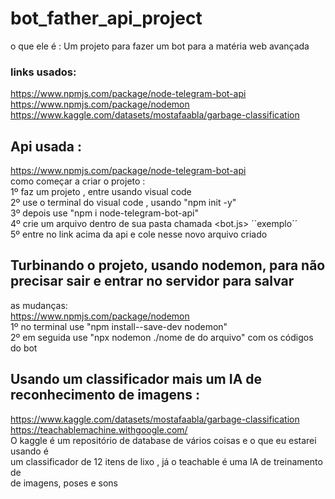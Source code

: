 # bot_father_api_project
o que ele é : Um projeto para fazer um bot para a matéria web avançada 

### links usados:
https://www.npmjs.com/package/node-telegram-bot-api <br>
https://www.npmjs.com/package/nodemon <br>
https://www.kaggle.com/datasets/mostafaabla/garbage-classification <br>



## Api usada : 
https://www.npmjs.com/package/node-telegram-bot-api<br>
como começar a criar o projeto : <br> 
1º faz um projeto , entre usando visual code <br>
2º use o terminal do visual code , usando "npm init -y" <br>
3º depois use "npm i node-telegram-bot-api" <br>
4º crie um arquivo dentro de sua pasta chamada <bot.js> ´´exemplo´´ <br>
5º entre no link acima da api e cole nesse novo arquivo criado <br>

## Turbinando o projeto, usando nodemon, para não precisar sair e entrar no servidor para salvar <br>
as mudanças: <br>
https://www.npmjs.com/package/nodemon <br>
1º no terminal use "npm install--save-dev nodemon"<br>
2º em seguida use "npx nodemon ./nome de do arquivo" com os códigos do bot 

## Usando um classificador mais um IA de reconhecimento de imagens : <br>
https://www.kaggle.com/datasets/mostafaabla/garbage-classification<br>
https://teachablemachine.withgoogle.com/<br>
O kaggle é um repositório de database de vários coisas e o que eu estarei usando é<br>
um classificador de 12 itens de lixo , já o teachable é uma IA de treinamento de<br>
de imagens, poses e sons 
